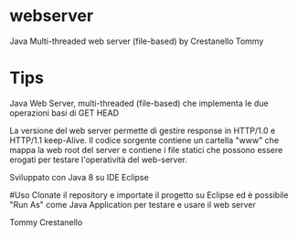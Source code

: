 # webserver
Java Multi-threaded web server (file-based)
by Crestanello Tommy

# Tips
Java Web Server, multi-threaded (file-based) che implementa le due operazioni basi di
GET
HEAD

La versione del web server permette di gestire response in HTTP/1.0 e HTTP/1.1 keep-Alive. 
Il codice sorgente contiene un cartella "www" che mappa la web root del server e contiene i file statici che possono essere erogati
per testare l'operatività del web-server.

Sviluppato con Java 8 su IDE Eclipse

#Uso
Clonate il repository e importate il progetto su Eclipse ed è possibile "Run As" come Java Application per testare e usare il web server

Tommy Crestanello
